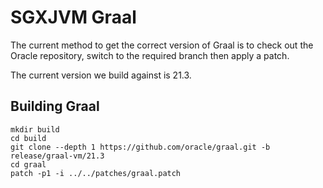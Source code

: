 # SGXJVM Graal
The current method to get the correct version of Graal is to check out the Oracle repository, switch to the required branch then apply a patch.

The current version we build against is 21.3.

## Building Graal
```
mkdir build
cd build
git clone --depth 1 https://github.com/oracle/graal.git -b release/graal-vm/21.3
cd graal
patch -p1 -i ../../patches/graal.patch
```
